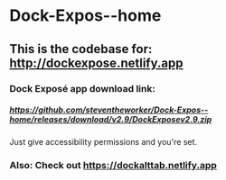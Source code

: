 # Dock-Expos--home

## This is the codebase for: http://dockexpose.netlify.app

### Dock Exposé app download link:

##### https://github.com/steventheworker/Dock-Expos--home/releases/download/v2.9/DockExposev2.9.zip

Just give accessibility permissions and you're set.

### Also: Check out https://dockalttab.netlify.app
